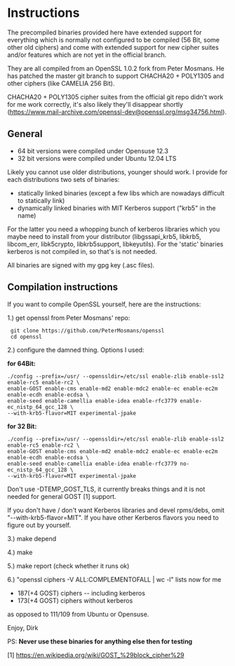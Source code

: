 
Instructions
============

The precompiled binaries provided here have extended support for everything
which is normally not configured to be compiled (56 Bit, some other
old ciphers) and come with extended support for new cipher suites and/or
features which are not yet in the official branch.

They are all compiled from an OpenSSL 1.0.2 fork
from Peter Mosmans. He has patched the master git branch
to support CHACHA20 + POLY1305 and other ciphers (like CAMELIA 256 Bit).

CHACHA20 + POLY1305 cipher suites from the official git repo didn't 
work for me work correctly, it's also likely they'll disappear shortly
(https://www.mail-archive.com/openssl-dev@openssl.org/msg34756.html).


General
-------

* 64 bit versions were compiled under Opensuse 12.3
* 32 bit versions were compiled under Ubuntu 12.04 LTS

Likely you cannot use older distributions, younger should work.
I provide for each distributions two sets of binaries:

* statically linked binaries (except a few libs which are nowadays difficult to statically link)
* dynamically linked binaries with MIT Kerberos support ("krb5" in the name)

For the latter you need a whopping bunch of kerberos libraries which you maybe need to 
install from your distributor (libgssapi_krb5, libkrb5, libcom_err, libk5crypto, libkrb5support, 
libkeyutils). For the 'static' binaries kerberos is not compiled in, so that's is not needed.

All binaries are signed with my gpg key (.asc files).


Compilation instructions
------------------------

If you want to compile OpenSSL yourself, here are the instructions:

1.) get openssl from Peter Mosmans' repo:

     git clone https://github.com/PeterMosmans/openssl
     cd openssl

2.) configure the damned thing. Options I used:

**for 64Bit:**

    ./config --prefix=/usr/ --openssldir=/etc/ssl enable-zlib enable-ssl2 enable-rc5 enable-rc2 \
    enable-GOST enable-cms enable-md2 enable-mdc2 enable-ec enable-ec2m enable-ecdh enable-ecdsa \
    enable-seed enable-camellia enable-idea enable-rfc3779 enable-ec_nistp_64_gcc_128 \
    --with-krb5-flavor=MIT experimental-jpake  

**for 32 Bit:**

    ./config --prefix=/usr/ --openssldir=/etc/ssl enable-zlib enable-ssl2 enable-rc5 enable-rc2 \
    enable-GOST enable-cms enable-md2 enable-mdc2 enable-ec enable-ec2m enable-ecdh enable-ecdsa \
    enable-seed enable-camellia enable-idea enable-rfc3779 no-ec_nistp_64_gcc_128 \
    --with-krb5-flavor=MIT experimental-jpake 

Don't use -DTEMP_GOST_TLS, it currently breaks things and it is not needed for general GOST [1] support.

If you don't have / don't want Kerberos libraries and devel rpms/debs, omit "--with-krb5-flavor=MIT". If you have other Kerberos flavors you need to figure out by yourself.

3.) make depend

4.) make

5.) make report (check whether it runs ok)

6.) "openssl ciphers -V ALL:COMPLEMENTOFALL | wc -l" lists now for me 
* 187(+4 GOST) ciphers -- including kerberos
* 173(+4 GOST) ciphers without kerberos

as opposed to 111/109 from Ubuntu or Opensuse. 

Enjoy, Dirk

PS: **Never use these binaries for anything else then for testing**


[1] https://en.wikipedia.org/wiki/GOST_%29block_cipher%29
